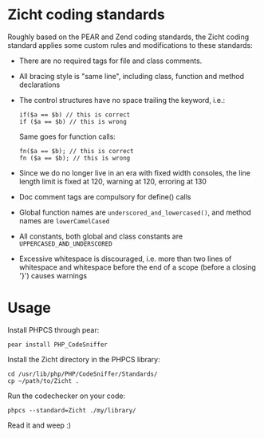 # Zicht coding standards #

Roughly based on the PEAR and Zend coding standards, the Zicht coding standard applies some custom rules and
modifications to these standards:

- There are no required tags for file and class comments.
- All bracing style is "same line", including class, function and method declarations
- The control structures have no space trailing the keyword,
  i.e.:

      if($a == $b) // this is correct
      if ($a == $b) // this is wrong

  Same goes for function calls:

      fn($a == $b); // this is correct
      fn ($a == $b); // this is wrong

- Since we do no longer live in an era with fixed width consoles, the line length limit is fixed at 120, warning at
  120, erroring at 130
- Doc comment tags are compulsory for define() calls
- Global function names are `underscored_and_lowercased()`, and method names are `lowerCamelCased`
- All constants, both global and class constants are `UPPERCASED_AND_UNDERSCORED`
- Excessive whitespace is discouraged, i.e. more than two lines of whitespace and whitespace before the end of a
  scope (before a closing '}') causes warnings

# Usage #

Install PHPCS through pear:

    pear install PHP_CodeSniffer

Install the Zicht directory in the PHPCS library:

    cd /usr/lib/php/PHP/CodeSniffer/Standards/
    cp ~/path/to/Zicht .

Run the codechecker on your code:

    phpcs --standard=Zicht ./my/library/

Read it and weep :)